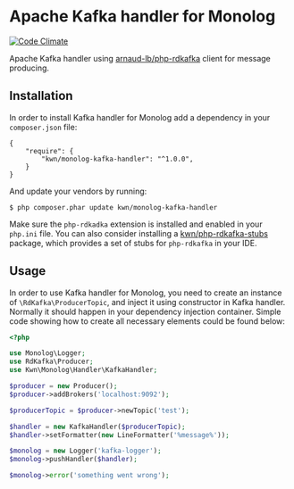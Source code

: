 # Apache Kafka handler for Monolog 

[![Code Climate](https://codeclimate.com/github/kwn/monolog-kafka-handler/badges/gpa.svg)](https://codeclimate.com/github/kwn/monolog-kafka-handler)

Apache Kafka handler using [arnaud-lb/php-rdkafka](https://github.com/arnaud-lb/php-rdkafka) client for message producing.

## Installation

In order to install Kafka handler for Monolog add a dependency in your `composer.json` file:

```
{
    "require": {
        "kwn/monolog-kafka-handler": "^1.0.0",
    }
}
```

And update your vendors by running:

```
$ php composer.phar update kwn/monolog-kafka-handler
```

Make sure the `php-rdkadka` extension is installed and enabled in your `php.ini` file. You can also consider installing a [kwn/php-rdkafka-stubs](https://github.com/kwn/php-rdkafka-stubs) package, which provides a set of stubs for `php-rdkafka` in your IDE.

## Usage

In order to use Kafka handler for Monolog, you need to create an instance of `\RdKafka\ProducerTopic`, and inject it using constructor in Kafka handler. Normally it should happen in your dependency injection container. Simple code showing how to create all necessary elements could be found below:

```php
<?php

use Monolog\Logger;
use RdKafka\Producer;
use Kwn\Monolog\Handler\KafkaHandler;

$producer = new Producer();
$producer->addBrokers('localhost:9092');

$producerTopic = $producer->newTopic('test');

$handler = new KafkaHandler($producerTopic);
$handler->setFormatter(new LineFormatter('%message%'));

$monolog = new Logger('kafka-logger');
$monolog->pushHandler($handler);

$monolog->error('something went wrong');
```
